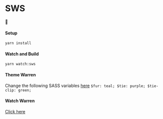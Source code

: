 # SWS
:construction:
#### Setup
`yarn install`
#### Watch and Build
`yarn watch:sws`
#### Theme Warren
Change the following SASS variables [here](https://github.com/Ricardinh0/sws/blob/master/app/assets/stylesheets/variables.scss)
`$fur: teal;
$tie: purple;
$tie-clip: green;`
#### Watch Warren
[Click here](https://ricardinh0.github.io/sws/dist/)